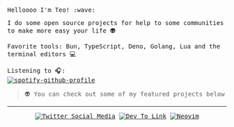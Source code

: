 <samp>
Helloooo I'm Teo! :wave: <br>

I do some open source projects for help to some communities to make more easy your life :alien: <br>

Favorite tools: Bun, TypeScript, Deno, Golang, Lua and the terminal editors :computer: <br>

Listening to 🎧: <br> </samp>
[![spotify-github-profile](https://spotify-github-profile.vercel.app/api/view?uid=5z48el3gj1q6bh1ef0sal59zu&cover_image=true&theme=novatorem&bar_color=4e79b1&bar_color_cover=false)](https://github.com/kittinan/spotify-github-profile)

> :alien: You can check out some of my featured projects below

---

<div align="center">

[![Twitter Social Media](https://img.shields.io/badge/Twitter-1DA1F2?style=for-the-badge&logo=twitter&logoColor=white)](https://twitter.com/TeoDev1611)
[![Dev To Link](https://img.shields.io/badge/dev.to-0A0A0A?style=for-the-badge&logo=devdotto&logoColor=white)](https://dev.to/teodev1611)
[![Neovim](https://img.shields.io/badge/NeoVim-%2357A143.svg?&style=for-the-badge&logo=neovim&logoColor=white)](https://github.com/TeoDev1611/astro.nvim)

</div>
